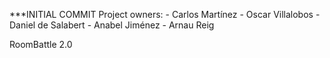 ***INITIAL COMMIT
Project owners:
	- Carlos Martínez
	- Oscar Villalobos
	- Daniel de Salabert
	- Anabel Jiménez
	- Arnau Reig

RoomBattle 2.0	